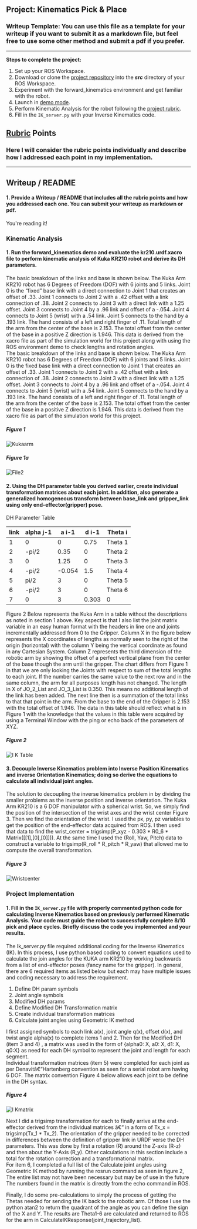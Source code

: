 ## Project: Kinematics Pick & Place
### Writeup Template: You can use this file as a template for your writeup if you want to submit it as a markdown file, but feel free to use some other method and submit a pdf if you prefer.

---


**Steps to complete the project:**  


1. Set up your ROS Workspace.
2. Download or clone the [project repository](https://github.com/udacity/RoboND-Kinematics-Project) into the ***src*** directory of your ROS Workspace.  
3. Experiment with the forward_kinematics environment and get familiar with the robot.
4. Launch in [demo mode](https://classroom.udacity.com/nanodegrees/nd209/parts/7b2fd2d7-e181-401e-977a-6158c77bf816/modules/8855de3f-2897-46c3-a805-628b5ecf045b/lessons/91d017b1-4493-4522-ad52-04a74a01094c/concepts/ae64bb91-e8c4-44c9-adbe-798e8f688193).
5. Perform Kinematic Analysis for the robot following the [project rubric](https://review.udacity.com/#!/rubrics/972/view).
6. Fill in the `IK_server.py` with your Inverse Kinematics code. 


[//]: # (Image References)

[image1]: ./misc_images/misc1.png
[image2]: ./misc_images/kuka1.PNG
[image3]: ./misc_images/kuka2.PNG

## [Rubric](https://review.udacity.com/#!/rubrics/972/view) Points
### Here I will consider the rubric points individually and describe how I addressed each point in my implementation.  

---
## Writeup / README

#### 1. Provide a Writeup / README that includes all the rubric points and how you addressed each one.  You can submit your writeup as markdown or pdf.  

You're reading it!

### Kinematic Analysis
#### 1. Run the forward_kinematics demo and evaluate the kr210.urdf.xacro file to perform kinematic analysis of Kuka KR210 robot and derive its DH parameters.

The basic breakdown of the links and base is shown below. The Kuka Arm KR210 robot has 6 Degrees of Freedom (DOF) with 6 joints and 5 links.
Joint 0 is the “fixed” base link with a direct connection to Joint 1 that creates an offset of .33. 
Joint 1 connects to Joint 2 with a .42 offset with a link connection of .38. Joint 2 connects to Joint 3 with a direct link with a 1.25 offset.
Joint 3 connects to Joint 4 by a .96 link and offset of a -.054. Joint 4 connects to Joint 5 (wrist) with a .54 link. 
Joint 5 connects to the hand by a .193 link. The hand consists of a left and right finger of .11. 
Total length of the arm from the center of the base is 2.153. The total offset from the center of the base in a positive Z direction is 1.946. 
This data is derived from the xacro file as part of the simulation world for this project along with using the ROS environment demo to check lengths and rotation angles.   
The basic breakdown of the links and base is shown below. The Kuka Arm KR210 robot has 6 Degrees of Freedom (DOF) with 6 joints and 5 links. Joint 0 is the fixed base link with a direct connection to Joint 1 that creates an offset of .33. Joint 1 connects to Joint 2 with a .42 offset with a link connection of .38. Joint 2 connects to Joint 3 with a direct link with a 1.25 offset. Joint 3 connects to Joint 4 by a .96 link and offset of a -.054. Joint 4 connects to Joint 5 (wrist) with a .54 link. Joint 5 connects to the hand by a .193 link. The hand consists of a left and right finger of .11. Total length of the arm from the center of the base is 2.153. The total offset from the center of the base in a positive Z direction is 1.946. This data is derived from the xacro file as part of the simulation world for this project.  
##### Figure 1
![Kukaarm](misc_images/kukaarm.png)
##### Figure 1a
![File2](misc_images/file2.png)
#### 2. Using the DH parameter table you derived earlier, create individual transformation matrices about each joint. In addition, also generate a generalized homogeneous transform between base_link and gripper_link using only end-effector(gripper) pose.

DH Parameter Table

link | alpha j-1 | a i-1 | d i-1 | Theta i
--- | --- | --- | --- | ---
1 | 0 | 0 | 0.75 | Theta 1
2 | -pi/2 | 0.35 | 0| Theta 2
3 | 0 | 1.25 | 0 | Theta 3
4 | -pi/2 | -0.054 | 1.5 | Theta 4 
5 | pi/2 | 3 | 0 | Theta 5
6 | -pi/2| 3 | 0 | Theta 6
7 | 0 | 3 | 0.303 | 0

Figure 2 Below represents the Kuka Arm in a table without the descriptions as noted in section 1 above. Key aspect is that I also list the joint matrix variable in an easy human format with the headers in line one and joints incrementally addressed from 0 to the Gripper.  Column X in the figure below represents the X coordinates of lengths as normally seen to the right of the origin (horizontal) with the column Y being the vertical coordinate as found in any Cartesian System.  Column Z represents the third dimension of the robotic arm by showing the offset of a perfect vertical plane from the center of the base though the arm until the gripper. The chart differs from Figure 1 in that we are only looking the Joints with respect to sum of the total lengths to each joint. 
If the number carries the same value to the next row and in the same column, the arm for all purposes length has not changed. The length in X of JO_2_List and JO_3_List is 0.350. This means no additional length of the link has been added. The next line then is a summation of the total links to that that point in the arm. From the base to the end of the Gripper is 2.153 with the total offset of 1.946. 
The data in this table should reflect what is in Figure 1 with the knowledge that the values in this table were acquired by using a Terminal Window with the ping or echo back of the parameters of XYZ.         
##### Figure 2
![I K Table](misc_images/IKTable.png)
#### 3. Decouple Inverse Kinematics problem into Inverse Position Kinematics and inverse Orientation Kinematics; doing so derive the equations to calculate all individual joint angles.

The solution to decoupling the inverse kinematics problem in by dividing the smaller problems as the inverse position and inverse orientation. The Kuka Arm KR210 is a 6 DOF manipulator with a spherical wrist. So, we simply find the position of the intersection of the wrist axes and the wrist center Figure 3.  Then we find the orientation of the wrist. 
I used the px, py, pz variables to get the position of the end-effector data acquired from ROS.  I then used that data to find the wrist_center = trigsimp(P_xyz - 0.303 * R0_6 * Matrix([[1],[0],[0]])).  At the same time I used the (Roll, Yaw, Pitch) data to construct a variable to trigsimp(R_roll * R_pitch * R_yaw) that allowed me to compute the overall transformation.    

##### Figure 3
![Wristcenter](misc_images/wristcenter.png)

### Project Implementation

#### 1. Fill in the `IK_server.py` file with properly commented python code for calculating Inverse Kinematics based on previously performed Kinematic Analysis. Your code must guide the robot to successfully complete 8/10 pick and place cycles. Briefly discuss the code you implemented and your results. 

The Ik_server.py file required additional coding for the Inverse Kinematics (IK). In this process, I use python based coding to convert equations used to calculate the join angles for the KUKA arm KR210 by working backwards from a list of end-effector poses (fancy name for the gripper).  In general, there are 6 required items as listed below but each may have multiple issues and coding necessary to address the requirement.    
1)	Define DH param symbols
2)	Joint angle symbols    
3)	Modified DH params
4)	Define Modified DH Transformation matrix
5)	Create individual transformation matrices
6)	Calculate joint angles using Geometric IK method

I first assigned symbols to each link a(x), joint angle q(x), offset d(x), and twist angle alpha(x) to complete items 1 and 2. Then for the Modified DH (item 3 and 4) , a matrix was used in the form of  {alpha0: X,     a0: X,    d1: X, q0:X} as need for each DH symbol to represent the joint and length for each segment.  
Individual transformation matrices (item 5) were completed for each joint as per Denavitâ€“Hartenberg convention as seen for a serial robot arm having 6 DOF. The matrix convention Figure 4 below allows each joint to be define in the DH syntax. 
##### Figure 4
![I Kmatrix](misc_images/IKmatrix.png)

Next I did a trigsimp transformation for each to finally arrive at the end-effector derived from the individual matrices â€“ in a form of Tx_x = trigsimp(Tx_1 * Tx_2). 
The orientation of the gripper needed to be corrected in differences between the definition of gripper link in URDF verse the DH parameters. This was done by first a rotation (R) around the Z-axis (R-z) and then about the Y-Axis (R_y). Other calculations in this section include a total for the rotation correction and a transformational matrix.  
For item 6, I completed a full list of the Calculate joint angles using Geometric IK method by running the rosrun command as seen in figure 2, The entire list may not have been necessary but may be of use in the future The numbers found in the matrix is directly from the echo command in ROS. 

Finally, I do some pre-calculations to simply the process of getting the Thetas needed for sending the IK back to the robotic arm.  Of those I use the python atan2 to return the quadrant of the angle as you can define the sign of the X and Y.  The results are Theta1-6 are calculated and returned to ROS for the arm in CalculateIKResponse(joint_trajectory_list). 


